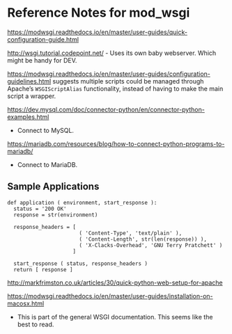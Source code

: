 # Reference Notes for mod_wsgi

https://modwsgi.readthedocs.io/en/master/user-guides/quick-configuration-guide.html

http://wsgi.tutorial.codepoint.net/ - Uses its own baby webserver. Which might
be handy for DEV.

https://modwsgi.readthedocs.io/en/master/user-guides/configuration-guidelines.html
suggests multiple scripts could be managed through Apache’s
`WSGIScriptAlias` functionality, instead of having to make the main script
a wrapper.

https://dev.mysql.com/doc/connector-python/en/connector-python-examples.html
- Connect to MySQL.

https://mariadb.com/resources/blog/how-to-connect-python-programs-to-mariadb/
- Connect to MariaDB.

## Sample Applications

```
def application ( environment, start_response ):
  status = '200 OK'
  response = str(environment)

  response_headers = [
                       ( 'Content-Type', 'text/plain' ),
                       ( 'Content-Length', str(len(response)) ),
                       ( 'X-Clacks-Overhead', 'GNU Terry Pratchett' )
                     ]

  start_response ( status, response_headers )
  return [ response ]
```

http://markfrimston.co.uk/articles/30/quick-python-web-setup-for-apache

https://modwsgi.readthedocs.io/en/master/user-guides/installation-on-macosx.html
- This is part of the general WSGI documentation. This seems like the best to
read.
